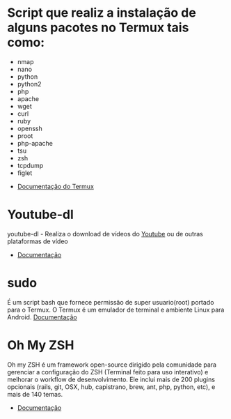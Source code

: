 
# Script que realiz a instalação de alguns pacotes no Termux tais como:
* nmap
* nano
* python
* python2
* php
* apache
* wget
* curl
* ruby
* openssh
* proot
* php-apache
* tsu
* zsh
* tcpdump
* figlet
- [Documentação do Termux](https://wiki.termux.com/wiki/FAQ)

# Youtube-dl

youtube-dl - Realiza o download de vídeos do [Youtube](https://youtube.com) ou de outras plataformas de vídeo
- [Documentação](https://github.com/rg3/youtube-dl.git)

# sudo
É um script bash que fornece permissão de super usuario(root) portado para o Termux.
O Termux é um emulador de terminal e ambiente Linux para Android.
[Documentação](https://gitlab.com/st42/termux-sudo)

# Oh My ZSH

Oh my ZSH é um framework open-source dirigido pela comunidade para gerenciar a configuração do ZSH (Terminal feito para uso interativo) e melhorar o workflow de desenvolvimento. Ele inclui mais de 200 plugins opcionais (rails, git, OSX, hub, capistrano, brew, ant, php, python, etc), e mais de 140 temas.
- [Documentação](https://github.com/robbyrussell/oh-my-zsh)
